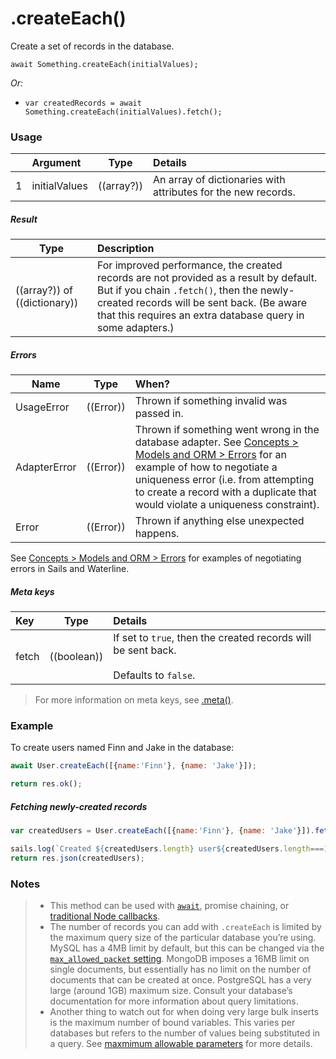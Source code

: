 # .createEach()

Create a set of records in the database.

```usage
await Something.createEach(initialValues);
```

_Or:_

+ `var createdRecords = await Something.createEach(initialValues).fetch();`


### Usage

|   |     Argument        | Type                                         | Details                            |
|---|:--------------------|----------------------------------------------|:-----------------------------------|
| 1 |  initialValues      | ((array?))                                   | An array of dictionaries with attributes for the new records.


##### Result

| Type                | Description      |
|---------------------|:-----------------|
| ((array?)) of ((dictionary))  | For improved performance, the created records are not provided as a result by default.  But if you chain `.fetch()`, then the newly-created records will be sent back. (Be aware that this requires an extra database query in some adapters.)


##### Errors

|     Name        | Type                | When? |
|--------------------|---------------------|:---------------------------------------------------------------------------------|
| UsageError            | ((Error))           | Thrown if something invalid was passed in.
| AdapterError     | ((Error))           | Thrown if something went wrong in the database adapter. See [Concepts > Models and ORM > Errors](http://sailsjs.com/documentation/concepts/models-and-orm/errors) for an example of how to negotiate a uniqueness error (i.e. from attempting to create a record with a duplicate that would violate a uniqueness constraint).
| Error             | ((Error))           | Thrown if anything else unexpected happens.

See [Concepts > Models and ORM > Errors](https://sailsjs.com/documentation/concepts/models-and-orm/errors) for examples of negotiating errors in Sails and Waterline.



##### Meta keys

| Key                 | Type              | Details                                                        |
|:--------------------|-------------------|:---------------------------------------------------------------|
| fetch               | ((boolean))       | If set to `true`, then the created records will be sent back.<br/><br/>Defaults to `false`.

> For more information on meta keys, see [.meta()](http://sailsjs.com/documentation/reference/waterline-orm/queries/meta).


### Example

To create users named Finn and Jake in the database:

```javascript
await User.createEach([{name:'Finn'}, {name: 'Jake'}]);

return res.ok();
```

##### Fetching newly-created records
```javascript
var createdUsers = User.createEach([{name:'Finn'}, {name: 'Jake'}]).fetch();

sails.log(`Created ${createdUsers.length} user${createdUsers.length===1?'':'s'}.`);
return res.json(createdUsers);
```

### Notes
> + This method can be used with [`await`](https://github.com/mikermcneil/parley/tree/49c06ee9ed32d9c55c24e8a0e767666a6b60b7e8#usage), promise chaining, or [traditional Node callbacks](https://sailsjs.com/documentation/reference/waterline-orm/queries/exec).
> + The number of records you can add with `.createEach` is limited by the maximum query size of the particular database you&rsquo;re using.  MySQL has a 4MB limit by default, but this can be changed via the [`max_allowed_packet` setting](https://dev.mysql.com/doc/refman/5.7/en/server-system-variables.html#sysvar_max_allowed_packet).  MongoDB imposes a 16MB limit on single documents, but essentially has no limit on the number of documents that can be created at once.  PostgreSQL has a very large (around 1GB) maximum size.  Consult your database&rsquo;s documentation for more information about query limitations.
> + Another thing to watch out for when doing very large bulk inserts is the maximum number of bound variables. This varies per databases but refers to the number of values being substituted in a query. See [maxmimum allowable parameters](http://stackoverflow.com/questions/6581573/what-are-the-max-number-of-allowable-parameters-per-database-provider-type) for more details.


<docmeta name="displayName" value=".createEach()">
<docmeta name="pageType" value="method">
